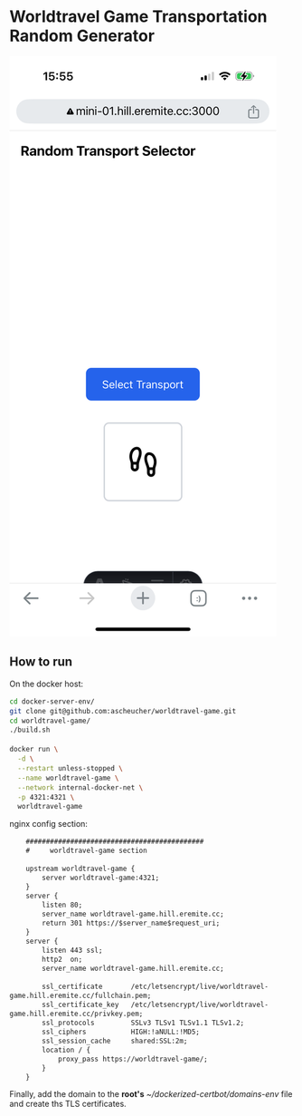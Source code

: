 # Worldtravel Game Transportation Random Generator

![just-the-basics](./worldtravel-game.png)

## How to run

On the docker host:

```bash
cd docker-server-env/
git clone git@github.com:ascheucher/worldtravel-game.git
cd worldtravel-game/
./build.sh

docker run \
  -d \
  --restart unless-stopped \
  --name worldtravel-game \
  --network internal-docker-net \
  -p 4321:4321 \
  worldtravel-game
```

nginx config section:

```nginx
    ############################################
    #     worldtravel-game section

    upstream worldtravel-game {
        server worldtravel-game:4321;
    }
    server {
        listen 80;
        server_name worldtravel-game.hill.eremite.cc;
        return 301 https://$server_name$request_uri;
    }
    server {
        listen 443 ssl;
        http2  on;
        server_name worldtravel-game.hill.eremite.cc;

        ssl_certificate       /etc/letsencrypt/live/worldtravel-game.hill.eremite.cc/fullchain.pem;
        ssl_certificate_key   /etc/letsencrypt/live/worldtravel-game.hill.eremite.cc/privkey.pem;
        ssl_protocols         SSLv3 TLSv1 TLSv1.1 TLSv1.2;
        ssl_ciphers           HIGH:!aNULL:!MD5;
        ssl_session_cache     shared:SSL:2m;
        location / {
            proxy_pass https://worldtravel-game/;
        }
    }
```

Finally, add the domain to the **root's** *~/dockerized-certbot/domains-env* file and create ths TLS certificates.
